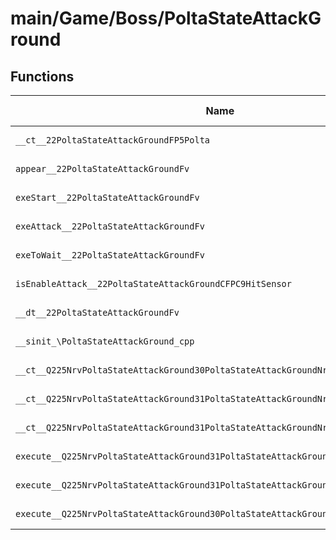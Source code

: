 # main/Game/Boss/PoltaStateAttackGround

## Functions

| Name | Address | Match % |
|------|---------|---------|
| `__ct__22PoltaStateAttackGroundFP5Polta` | `0x80074D90` | :x: (0.0%) |
| `appear__22PoltaStateAttackGroundFv` | `0x80074E38` | :x: (0.0%) |
| `exeStart__22PoltaStateAttackGroundFv` | `0x80074E50` | :x: (0.0%) |
| `exeAttack__22PoltaStateAttackGroundFv` | `0x80074F48` | :x: (0.0%) |
| `exeToWait__22PoltaStateAttackGroundFv` | `0x80075040` | :x: (0.0%) |
| `isEnableAttack__22PoltaStateAttackGroundCFPC9HitSensor` | `0x800750B0` | :x: (0.0%) |
| `__dt__22PoltaStateAttackGroundFv` | `0x800750FC` | :x: (0.0%) |
| `__sinit_\PoltaStateAttackGround_cpp` | `0x80075154` | :x: (0.0%) |
| `__ct__Q225NrvPoltaStateAttackGround30PoltaStateAttackGroundNrvStartFv` | `0x80075188` | :x: (0.0%) |
| `__ct__Q225NrvPoltaStateAttackGround31PoltaStateAttackGroundNrvAttackFv` | `0x80075198` | :x: (0.0%) |
| `__ct__Q225NrvPoltaStateAttackGround31PoltaStateAttackGroundNrvToWaitFv` | `0x800751A8` | :x: (0.0%) |
| `execute__Q225NrvPoltaStateAttackGround31PoltaStateAttackGroundNrvToWaitCFP5Spine` | `0x800751B8` | :x: (0.0%) |
| `execute__Q225NrvPoltaStateAttackGround31PoltaStateAttackGroundNrvAttackCFP5Spine` | `0x800751C0` | :x: (0.0%) |
| `execute__Q225NrvPoltaStateAttackGround30PoltaStateAttackGroundNrvStartCFP5Spine` | `0x800751C8` | :x: (0.0%) |